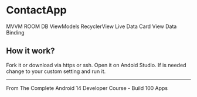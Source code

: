 # ContactApp 

MVVM
ROOM DB
ViewModels
RecyclerView
Live Data
Card View
Data Binding

## How it work? 
Fork it or download via https or ssh. Open it on Andoid Studio. If is needed change to your custom setting 
and run it.

----------------------------------------------------------------------------------------------
From The Complete Android 14 Developer Course - Build 100 Apps
